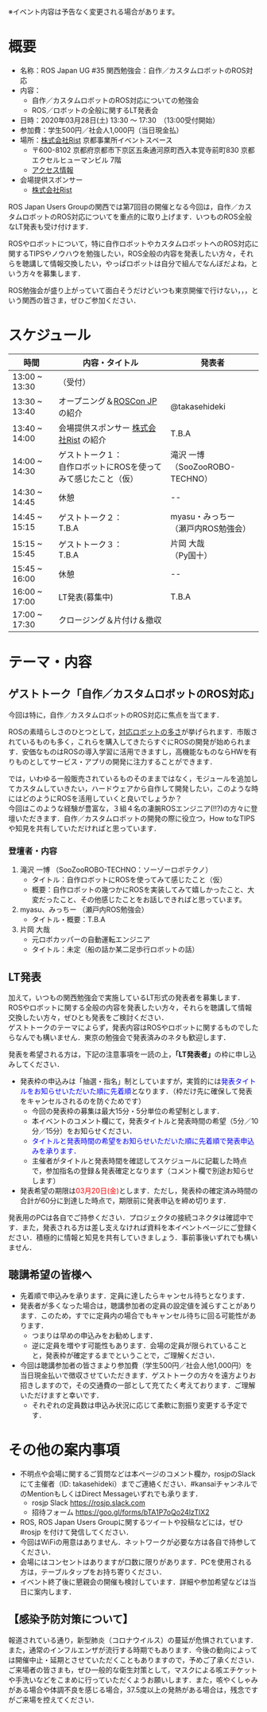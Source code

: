 ※イベント内容は予告なく変更される場合があります。

# 概要

- 名称：ROS Japan UG #35 関西勉強会：自作／カスタムロボットのROS対応
- 内容：
    - 自作／カスタムロボットのROS対応についての勉強会
    - ROS／ロボットの全般に関するLT発表会
- 日時：2020年03月28日(土) 13:30 〜 17:30　（13:00受付開始）
- 参加費：学生500円／社会人1,000円（当日現金払）
- 場所：[株式会社Rist](https://www.rist.co.jp/) 京都事業所イベントスペース
    - 〒600-8102 京都府京都市下京区五条通河原町西入本覚寺前町830 京都エクセルヒューマンビル 7階
    - [アクセス情報](https://goo.gl/maps/WTLNQQEx1ACqLXJF7)
- 会場提供スポンサー
    - [株式会社Rist](https://www.rist.co.jp/)

ROS Japan Users Groupの関西では第7回目の開催となる今回は，自作／カスタムロボットのROS対応についてを重点的に取り上げます．いつものROS全般なLT発表も受け付けます．

ROSやロボットについて，特に自作ロボットやカスタムロボットへのROS対応に関するTIPSやノウハウを勉強したい，ROS全般の内容を発表したい方々，それらを聴講して情報交換したい，やっぱロボットは自分で組んでなんぼだよね，という方々を募集します．

ROS勉強会が盛り上がっていて面白そうだけどいつも東京開催で行けない，，，という関西の皆さま，ぜひご参加ください．

# スケジュール

| 時間 | 内容・タイトル | 発表者 |
|------|------|------|
| 13:00 ~ 13:30 | （受付） | |
| 13:30 ~ 13:40 | オープニング＆[ROSCon JP](http://roscon.jp)の紹介 | @takasehideki |
| 13:40 ~ 14:00 | 会場提供スポンサー [株式会社Rist](https://www.rist.co.jp/) の紹介 | T.B.A |
| 14:00 ~ 14:30 | ゲストトーク１：<br>自作ロボットにROSを使ってみて感じたこと（仮） | 滝沢 一博<br>（SooZooROBO-TECHNO） |
| 14:30 ~ 14:45 | 休憩 | -- |
| 14:45 ~ 15:15 | ゲストトーク２：<br>T.B.A | myasu・みっちー<br>（瀬戸内ROS勉強会） |
| 15:15 ~ 15:45 | ゲストトーク３：<br>T.B.A | 片岡 大哉<br>（Py国十） |
| 15:45 ~ 16:00 | 休憩 | -- |
| 16:00 ~ 17:00 | LT発表(募集中) | T.B.A |
| 17:00 ~ 17:30 | クロージング＆片付け＆撤収 | |

# テーマ・内容


## ゲストトーク「自作／カスタムロボットのROS対応」

今回は特に，自作／カスタムロボットのROS対応に焦点を当てます．

ROSの素晴らしさのひとつとして，[対応ロボットの多さ](https://robots.ros.org/)が挙げられます．市販されているものも多く，これらを購入してきたらすぐにROSの開発が始められます．安価なものはROSの導入学習に活用できますし，高機能なものならHWを有りものとしてサービス・アプリの開発に注力することができます．

では，いわゆる一般販売されているものそのままではなく，モジュールを追加してカスタムしていきたい，ハードウェアから自作して開発したい，このような時にはどのようにROSを活用していくと良いでしょうか？  
今回はこのような経験が豊富な，３組４名の凄腕ROSエンジニア(!!?)の方々に登壇いただきます．自作／カスタムロボットの開発の際に役立つ，How toなTIPSや知見を共有していただければと思っています．

### 登壇者・内容

1. 滝沢 一博 （SooZooROBO-TECHNO：ソーゾーロボテクノ）
    - タイトル：自作ロボットにROSを使ってみて感じたこと（仮）
    - 概要：自作ロボットの幾つかにROSを実装してみて嬉しかったこと、大変だったこと、その他感じたことをお話しできればと思っています。
2. myasu、みっちー （瀬戸内ROS勉強会）
    - タイトル・概要：T.B.A
3. 片岡 大哉
    - 元ロボカッパーの自動運転エンジニア
    - タイトル：未定（船の話か某二足歩行ロボットの話）



## LT発表

加えて，いつもの関西勉強会で実施しているLT形式の発表者を募集します．  
ROSやロボットに関する全般の内容を発表したい方々，それらを聴講して情報交換したい方々，ぜひとも発表をご検討ください．  
ゲストトークのテーマによらず，発表内容はROSやロボットに関するものでしたらなんでも構いません．東京の勉強会で発表済みのネタも歓迎します．

発表を希望される方は，下記の注意事項を一読の上，<b>「LT発表者」</b>の枠に申し込みしてください．

- 発表枠の申込みは「抽選・指名」制としていますが，実質的には<font color="blue">発表タイトルをお知らせいただいた順に先着順</font>となります．（枠だけ先に確保して発表をキャンセルされるのを防ぐためです）
    - 今回の発表枠の募集は最大15分・5分単位の希望制とします．
    - 本イベントのコメント欄にて，発表タイトルと発表時間の希望（5分／10分／15分）をお知らせください．
    - <font color="blue">タイトルと発表時間の希望をお知らせいただいた順に先着順で発表申込みを承ります．</font>
    - 主催者がタイトルと発表時間を確認してスケジュールに記載した時点で，参加指名の登録＆発表確定となります（コメント欄で別途お知らせします）
- 発表希望の期限は<font color="red">03月20日(金)</font>とします．ただし，発表枠の確定済み時間の合計が60分に到達した時点で，期限前に発表申込を締め切ります．

発表用のPCは各自でご持参ください．プロジェクタの接続コネクタは確認中です．また，発表される方は差し支えなければ資料を本イベントページにご登録ください．積極的に情報と知見を共有していきましょう．事前事後いずれでも構いません．

## 聴講希望の皆様へ

- 先着順で申込みを承ります．定員に達したらキャンセル待ちとなります．
- 発表者が多くなった場合は，聴講参加者の定員の設定値を減らすことがあります．このため，すでに定員内の場合でもキャンセル待ちに回る可能性があります．
    - つまりは早めの申込みをお勧めします．
    - 逆に定員を増やす可能性もあります．会場の定員が限られていることと，発表枠が確定するまでということで，ご理解ください．
- 今回は聴講参加者の皆さまより参加費（学生500円／社会人他1,000円）を当日現金払いで徴収させていただきます．ゲストトークの方々を遠方よりお招きしますので，その交通費の一部として充てたく考えております．ご理解いただけますと幸いです．
    - それぞれの定員数は申込み状況に応じて柔軟に割振り変更する予定です．


# その他の案内事項

- 不明点や会場に関するご質問などは本ページのコメント欄か，rosjpのSlackにて主催者（ID: takasehideki）までご連絡ください．#kansaiチャンネルでのMentionもしくはDirect Messageいずれでも承ります．
    - rosjp Slack https://rosjp.slack.com
    - 招待フォーム https://goo.gl/forms/bTA1P7oQo24lzTlX2
- ROS, ROS Japan Users Groupに関するツイートや投稿などには，ぜひ #rosjp を付けて発信してください．
- 今回はWiFiの用意はありません．ネットワークが必要な方は各自で持参してください．
- 会場にはコンセントはありますが口数に限りがあります．PCを使用される方は，テーブルタップをお持ち寄りください．
- イベント終了後に懇親会の開催も検討しています．詳細や参加希望などは当日に案内します．


## 【感染予防対策について】  
報道されている通り，新型肺炎（コロナウイルス）の蔓延が危惧されています．また，通常のインフルエンザが流行する時期でもあります．今後の動向によっては開催中止・延期とさせていただくこともありますので，予めご了承ください．  
ご来場者の皆さまも，ぜひ一般的な衛生対策として，マスクによる咳エチケットや手洗いなどをこまめに行っていただくようお願いします．また，咳やくしゃみがある場合や体調不良を感じる場合，37.5度以上の発熱がある場合は，残念ですがご来場を控えてください．
